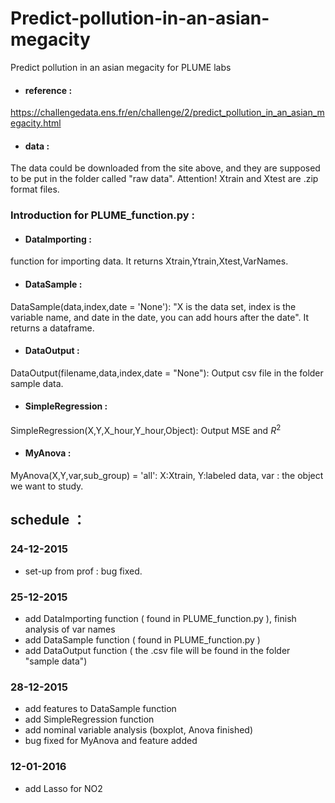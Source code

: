 # Predict-pollution-in-an-asian-megacity
Predict pollution in an asian megacity for PLUME labs

* #### reference :
https://challengedata.ens.fr/en/challenge/2/predict_pollution_in_an_asian_megacity.html

* #### data :
The data could be downloaded from the site above, and they are supposed to be put in the folder called "raw data". Attention! Xtrain and Xtest are .zip format files.

### Introduction for PLUME_function.py :
* #### DataImporting : 
function for importing data.
It returns Xtrain,Ytrain,Xtest,VarNames.
* #### DataSample :
DataSample(data,index,date = 'None'):
    "X is the data set, index is the variable name, and date in the date, you can add hours after the date". It returns a dataframe.
* #### DataOutput :
DataOutput(filename,data,index,date = "None"): Output csv file in the folder sample data.
* #### SimpleRegression : 
SimpleRegression(X,Y,X_hour,Y_hour,Object): Output MSE and $R^2$
* #### MyAnova :
MyAnova(X,Y,var,sub_group) = 'all': X:Xtrain, Y:labeled data, var : the object we want to study.
    
## schedule ：

### 24-12-2015
* set-up from prof : bug fixed.

### 25-12-2015
* add DataImporting function ( found in PLUME_function.py ), finish analysis of var names
* add DataSample function ( found in PLUME_function.py )
* add DataOutput function ( the .csv file will be found in the folder "sample data")

### 28-12-2015
* add features to DataSample function
* add SimpleRegression function
* add nominal variable analysis (boxplot, Anova finished)
* bug fixed for MyAnova and feature added

### 12-01-2016
* add Lasso for NO2